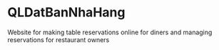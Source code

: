 # QLDatBanNhaHang
Website for making table reservations online for diners and managing reservations for restaurant owners
